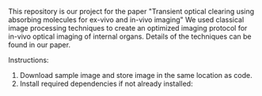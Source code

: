 This repository is our project for the paper "Transient optical clearing using absorbing molecules for ex-vivo and in-vivo imaging"
We used classical image processing techniques to create an optimized imaging protocol for in-vivo optical imaging of internal organs. Details of the techniques can be found in our paper.

Instructions:
1. Download sample image and store image in the same location as code.
2. Install required dependencies if not already installed:
   
